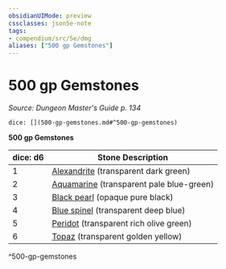 ```yaml
---
obsidianUIMode: preview
cssclasses: json5e-note
tags:
- compendium/src/5e/dmg
aliases: ["500 gp Gemstones"]
---
```

# 500 gp Gemstones
*Source: Dungeon Master's Guide p. 134* 

`dice: [](500-gp-gemstones.md#^500-gp-gemstones)`

**500 gp Gemstones**

| dice: d6 | Stone Description |
|----------|-------------------|
| 1 | [Alexandrite](/2-Mechanics/CLI/items/alexandrite.md) (transparent dark green) |
| 2 | [Aquamarine](/2-Mechanics/CLI/items/aquamarine.md) (transparent pale blue-green) |
| 3 | [Black pearl](/2-Mechanics/CLI/items/black-pearl.md) (opaque pure black) |
| 4 | [Blue spinel](/2-Mechanics/CLI/items/blue-spinel.md) (transparent deep blue) |
| 5 | [Peridot](/2-Mechanics/CLI/items/peridot.md) (transparent rich olive green) |
| 6 | [Topaz](/2-Mechanics/CLI/items/topaz.md) (transparent golden yellow) |
^500-gp-gemstones